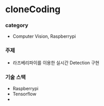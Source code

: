 # cloneCoding

### category
- Computer Vision, Raspberrypi

### 주제
- 라즈베리파이를 이용한 실시간 Detection 구현

### 기술 스택
- Raspberrypi
- Tensorflow
- 
